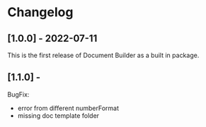 # Changelog

## [1.0.0] - 2022-07-11
This is the first release of Document Builder as a built in package.

## [1.1.0] - 
BugFix:
- error from different numberFormat
- missing doc template folder